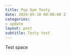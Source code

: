 ```yaml
---
title: Pop Gym Testy
date: 2024-05-10 00:00:00 Z
categories:
- update
layout: post
subtitle: Testy test
---
```


Test space

